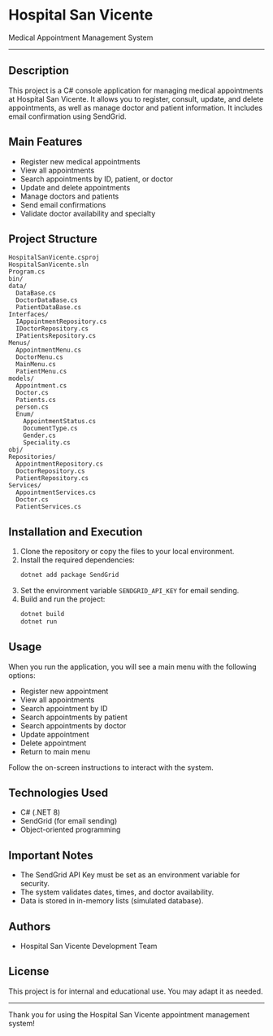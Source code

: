 # Hospital San Vicente

Medical Appointment Management System

---

## Description
This project is a C# console application for managing medical appointments at Hospital San Vicente. It allows you to register, consult, update, and delete appointments, as well as manage doctor and patient information. It includes email confirmation using SendGrid.

## Main Features
- Register new medical appointments
- View all appointments
- Search appointments by ID, patient, or doctor
- Update and delete appointments
- Manage doctors and patients
- Send email confirmations
- Validate doctor availability and specialty

## Project Structure
```
HospitalSanVicente.csproj
HospitalSanVicente.sln
Program.cs
bin/
data/
  DataBase.cs
  DoctorDataBase.cs
  PatientDataBase.cs
Interfaces/
  IAppointmentRepository.cs
  IDoctorRepository.cs
  IPatientsRepository.cs
Menus/
  AppointmentMenu.cs
  DoctorMenu.cs
  MainMenu.cs
  PatientMenu.cs
models/
  Appointment.cs
  Doctor.cs
  Patients.cs
  person.cs
  Enum/
    AppointmentStatus.cs
    DocumentType.cs
    Gender.cs
    Speciality.cs
obj/
Repositories/
  AppointmentRepository.cs
  DoctorRepository.cs
  PatientRepository.cs
Services/
  AppointmentServices.cs
  Doctor.cs
  PatientServices.cs
```

## Installation and Execution
1. Clone the repository or copy the files to your local environment.
2. Install the required dependencies:
   ```bash
   dotnet add package SendGrid
   ```
3. Set the environment variable `SENDGRID_API_KEY` for email sending.
4. Build and run the project:
   ```bash
   dotnet build
   dotnet run
   ```

## Usage
When you run the application, you will see a main menu with the following options:
- Register new appointment
- View all appointments
- Search appointment by ID
- Search appointments by patient
- Search appointments by doctor
- Update appointment
- Delete appointment
- Return to main menu

Follow the on-screen instructions to interact with the system.

## Technologies Used
- C# (.NET 8)
- SendGrid (for email sending)
- Object-oriented programming

## Important Notes
- The SendGrid API Key must be set as an environment variable for security.
- The system validates dates, times, and doctor availability.
- Data is stored in in-memory lists (simulated database).

## Authors
- Hospital San Vicente Development Team

## License
This project is for internal and educational use. You may adapt it as needed.

---

Thank you for using the Hospital San Vicente appointment management system!
